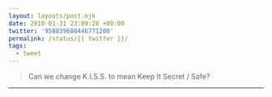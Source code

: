 ```yaml
---
layout: layouts/post.njk
date: 2018-01-31 23:09:28 +00:00
twitter: '958839680446771200'
permalink: /status/{{ twitter }}/
tags: 
  - tweet
---
```


> Can we change K.I.S.S. to mean Keep It Secret / Safe?

---
